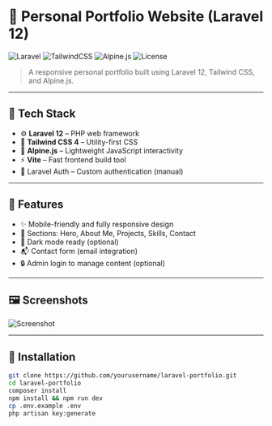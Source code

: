 # 🎨 Personal Portfolio Website (Laravel 12)

![Laravel](https://img.shields.io/badge/Laravel-12.x-red?logo=laravel)
![TailwindCSS](https://img.shields.io/badge/TailwindCSS-4.x-06B6D4?logo=tailwindcss)
![Alpine.js](https://img.shields.io/badge/Alpine.js-3.x-77C1D2?logo=alpine.js)
![License](https://img.shields.io/badge/license-MIT-green)

> A responsive personal portfolio built using Laravel 12, Tailwind CSS, and Alpine.js.

---

## 🧰 Tech Stack

- ⚙️ **Laravel 12** – PHP web framework
- 🎨 **Tailwind CSS 4** – Utility-first CSS
- 🧠 **Alpine.js** – Lightweight JavaScript interactivity
- ⚡ **Vite** – Fast frontend build tool
- 🔐 Laravel Auth – Custom authentication (manual)

---

## 📁 Features

- ✨ Mobile-friendly and fully responsive design
- 🧾 Sections: Hero, About Me, Projects, Skills, Contact
- 🌙 Dark mode ready (optional)
- 📬 Contact form (email integration)
- 🔒 Admin login to manage content (optional)

---

## 🖼️ Screenshots

![Screenshot](public/assets/screenshot-home.png)

---

## 🚀 Installation

```bash
git clone https://github.com/yourusername/laravel-portfolio.git
cd laravel-portfolio
composer install
npm install && npm run dev
cp .env.example .env
php artisan key:generate
